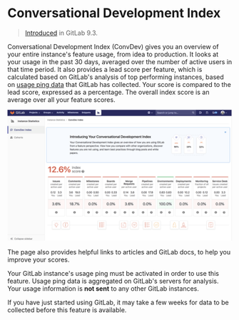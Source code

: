 # Conversational Development Index

> [Introduced][ce-30469] in GitLab 9.3.

Conversational Development Index (ConvDev) gives you an overview of your entire
instance's feature usage, from idea to production. It looks at your usage in the
past 30 days, averaged over the number of active users in that time period. It also
provides a lead score per feature, which is calculated based on GitLab's analysis
of top performing instances, based on [usage ping data][ping] that GitLab has
collected. Your score is compared to the lead score, expressed as a percentage.
The overall index score is an average over all your feature scores.

![ConvDev index](img/convdev_index.png)

The page also provides helpful links to articles and GitLab docs, to help you
improve your scores.

Your GitLab instance's usage ping must be activated in order to use this feature.
Usage ping data is aggregated on GitLab's servers for analysis. Your usage
information is **not sent** to any other GitLab instances.

If you have just started using GitLab, it may take a few weeks for data to be
collected before this feature is available.

[ce-30469]: https://gitlab.com/gitlab-org/gitlab-ce/issues/30469
[ping]: ../admin_area/settings/usage_statistics.md#usage-ping
